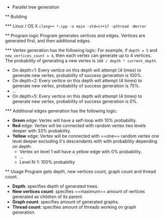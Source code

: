 * Parallel tree generation

** Building

*** Linux / OS X
`clang++ *.cpp -o main -std=c++17 -pthread -Werror`

** Program logic
Program generates vertices and edges. Vertices are generated first, and then additional edges.

*** Vertex generation has the following logic: 
For example, if `depth = 5` and `new_vertices_count = 4`, then each vertex can generate up to 4 vertices. The probability of generating a new vertex is `100 / depth * current_depth`.
- On depth=1:
    Every vertice on this depth will attempt (4 times) to generate new vertex, probability of success generation is 100%.
- On depth=2:
    Every vertice on this depth will attempt (4 times) to generate new vertex, probability of success generation is 75%.
- ...
- On depth=5:
    Every vertice on this depth will attempt (4 times) to generate new vertex, probability of success generation is 0%.

*** Additional edges generation has the following logic:
- **Green** edge: Vertex will have a self-loop with 10% probability.
- **Red** edge: Vertex will be connected with random vertex two levels deeper with 33% probability.
- **Yellow** edge: Vertex will be connected with ==one== random vertex one level deeper excluding it's descendants with with probability depending on depth:
  - Vertex on level 1 will have a yellow edge with 0% probability.
  - ...
  - Level N-1: 100% probability

** Usage
Program gets depth, new vertices count, graph count and thread count.

- **Depth**: specifies depth of generated trees.
- **New vertices count**: specifies ==maximum== amount of vertices generated as children of its parent.
- **Graph count**: specifies amount of generated graphs.
- **Thread count**: specifies amount of threads working on graph generation.